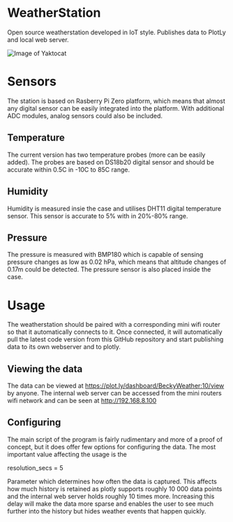 # WeatherStation
Open source weatherstation developed in IoT style. Publishes data to PlotLy and local web server.

![Image of Yaktocat](https://octodex.github.com/images/yaktocat.png)

# Sensors
The station is based on Rasberry Pi Zero platform, which means that almost any digital sensor can be easily integrated into the platform. With additional ADC modules, analog sensors could also be included.

## Temperature
The current version has two temperature probes (more can be easily added). The probes are based on DS18b20 digital sensor and should be accurate within 0.5C in -10C to 85C range.

## Humidity
Humidity is measured insie the case and utilises DHT11 digital temperature sensor. This sensor is accurate to 5% with in 20%-80% range.

## Pressure
The pressure is measured with BMP180 which is capable of sensing pressure changes as low as 0.02 hPa, which means that altitude changes of 0.17m could be detected. The pressure sensor is also placed inside the case.

# Usage

The weatherstation should be paired with a corresponding mini wifi router so that it automatically connects to it. Once connected, it will automatically pull the latest code version from this GitHub repository and start publishing data to its own webserver and to plotly.

## Viewing the data

The data can be viewed at https://plot.ly/dashboard/BeckyWeather:10/view by anyone. The internal web server can be accessed from the mini routers wifi network and can be seen at http://192.168.8.100

## Configuring

The main script of the program is fairly rudimentary and more of a proof of concept, but it does offer few options for configuring the data. The most important value affecting the usage is the 

  resolution_secs = 5

Parameter which determines how often the data is captured. This affects how much history is retained as plotly supports roughly 10 000 data points and the internal web server holds roughly 10 times more. Increasing this delay will make the data more sparse and enables the user to see much further into the history but hides weather events that happen quickly.
